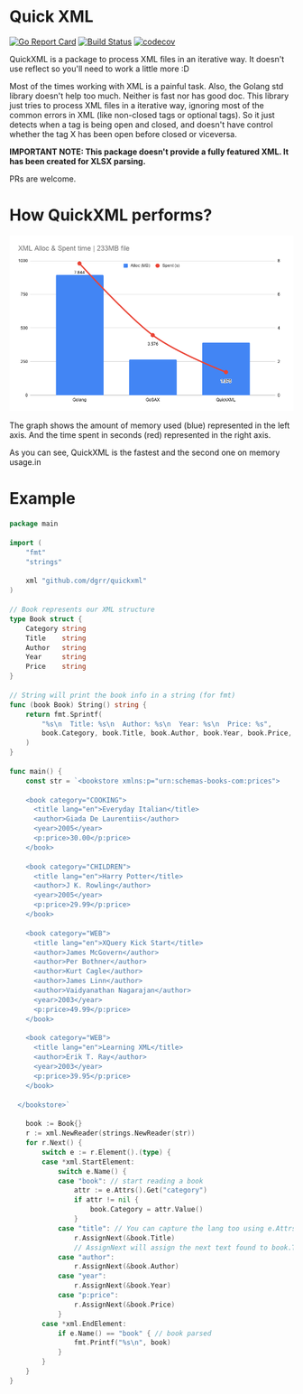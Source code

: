 # Quick XML

[![Go Report Card](https://goreportcard.com/badge/github.com/dgrr/xml)](https://goreportcard.com/report/github.com/dgrr/xml)
[![Build Status](https://travis-ci.com/dgrr/xml.svg?branch=master)](https://travis-ci.com/dgrr/xml)
[![codecov](https://codecov.io/gh/dgrr/xml/branch/master/graph/badge.svg)](https://codecov.io/gh/dgrr/xml)

QuickXML is a package to process XML files in an iterative way. It doesn't use reflect so you'll need to work a little more :D

Most of the times working with XML is a painful task. Also, the Golang std library doesn't help too much. Neither is fast nor has good doc. This library just tries to process XML files in a iterative way, ignoring most of the common errors in XML (like non-closed tags or optional tags). So it just detects when a tag is being open and closed, and doesn't have control whether the tag X has been open before closed or viceversa.

**IMPORTANT NOTE: This package doesn't provide a fully featured XML. It has been created for XLSX parsing.**

PRs are welcome.

# How QuickXML performs?


![alt_text](https://github.com/dgrr/quickxml/blob/master/_imgs/alloc_time.png)

The graph shows the amount of memory used (blue) represented in the left axis.
And the time spent in seconds (red) represented in the right axis.

As you can see, QuickXML is the fastest and the second one on memory usage.in

# Example


```go
package main

import (
	"fmt"
	"strings"

	xml "github.com/dgrr/quickxml"
)

// Book represents our XML structure
type Book struct {
	Category string
	Title    string
	Author   string
	Year     string
	Price    string
}

// String will print the book info in a string (for fmt)
func (book Book) String() string {
	return fmt.Sprintf(
		"%s\n  Title: %s\n  Author: %s\n  Year: %s\n  Price: %s",
		book.Category, book.Title, book.Author, book.Year, book.Price,
	)
}

func main() {
	const str = `<bookstore xmlns:p="urn:schemas-books-com:prices">

	<book category="COOKING">
	  <title lang="en">Everyday Italian</title>
	  <author>Giada De Laurentiis</author>
	  <year>2005</year>
	  <p:price>30.00</p:price>
	</book>
  
	<book category="CHILDREN">
	  <title lang="en">Harry Potter</title>
	  <author>J K. Rowling</author>
	  <year>2005</year>
	  <p:price>29.99</p:price>
	</book>
  
	<book category="WEB">
	  <title lang="en">XQuery Kick Start</title>
	  <author>James McGovern</author>
	  <author>Per Bothner</author>
	  <author>Kurt Cagle</author>
	  <author>James Linn</author>
	  <author>Vaidyanathan Nagarajan</author>
	  <year>2003</year>
	  <p:price>49.99</p:price>
	</book>
  
	<book category="WEB">
	  <title lang="en">Learning XML</title>
	  <author>Erik T. Ray</author>
	  <year>2003</year>
	  <p:price>39.95</p:price>
	</book>
  
  </bookstore>`

	book := Book{}
	r := xml.NewReader(strings.NewReader(str))
	for r.Next() {
		switch e := r.Element().(type) {
		case *xml.StartElement:
			switch e.Name() {
			case "book": // start reading a book
				attr := e.Attrs().Get("category")
				if attr != nil {
					book.Category = attr.Value()
				}
			case "title": // You can capture the lang too using e.Attrs()
				r.AssignNext(&book.Title)
				// AssignNext will assign the next text found to book.Title
			case "author":
				r.AssignNext(&book.Author)
			case "year":
				r.AssignNext(&book.Year)
			case "p:price":
				r.AssignNext(&book.Price)
			}
		case *xml.EndElement:
			if e.Name() == "book" { // book parsed
				fmt.Printf("%s\n", book)
			}
		}
	}
}
```

